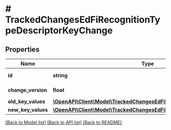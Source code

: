 # # TrackedChangesEdFiRecognitionTypeDescriptorKeyChange

## Properties

Name | Type | Description | Notes
------------ | ------------- | ------------- | -------------
**id** | **string** | Resource identifier | [optional]
**change_version** | **float** | Change version | [optional]
**old_key_values** | [**\OpenAPI\Client\Model\TrackedChangesEdFiRecognitionTypeDescriptorKey**](TrackedChangesEdFiRecognitionTypeDescriptorKey.md) |  | [optional]
**new_key_values** | [**\OpenAPI\Client\Model\TrackedChangesEdFiRecognitionTypeDescriptorKey**](TrackedChangesEdFiRecognitionTypeDescriptorKey.md) |  | [optional]

[[Back to Model list]](../../README.md#models) [[Back to API list]](../../README.md#endpoints) [[Back to README]](../../README.md)
